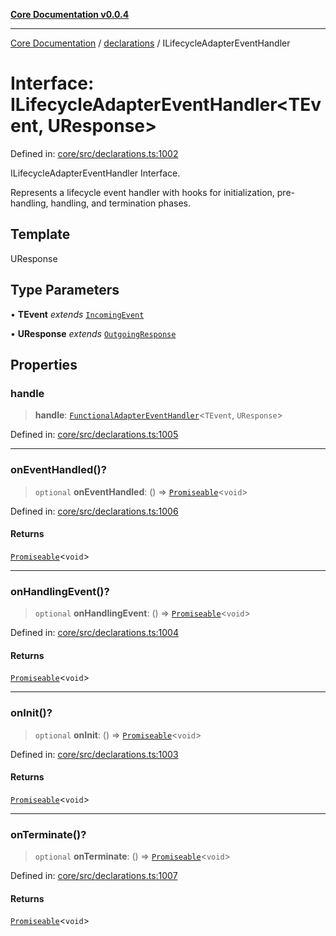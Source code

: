 [**Core Documentation v0.0.4**](../../README.md)

***

[Core Documentation](../../modules.md) / [declarations](../README.md) / ILifecycleAdapterEventHandler

# Interface: ILifecycleAdapterEventHandler\<TEvent, UResponse\>

Defined in: [core/src/declarations.ts:1002](https://github.com/stonemjs/core/blob/4b1b931e44a5db2600109fa7ae2a8b532ed77730/src/declarations.ts#L1002)

ILifecycleAdapterEventHandler Interface.

Represents a lifecycle event handler with hooks for initialization, pre-handling, handling, and termination phases.

## Template

UResponse

## Type Parameters

• **TEvent** *extends* [`IncomingEvent`](../../events/IncomingEvent/classes/IncomingEvent.md)

• **UResponse** *extends* [`OutgoingResponse`](../../events/OutgoingResponse/classes/OutgoingResponse.md)

## Properties

### handle

> **handle**: [`FunctionalAdapterEventHandler`](../type-aliases/FunctionalAdapterEventHandler.md)\<`TEvent`, `UResponse`\>

Defined in: [core/src/declarations.ts:1005](https://github.com/stonemjs/core/blob/4b1b931e44a5db2600109fa7ae2a8b532ed77730/src/declarations.ts#L1005)

***

### onEventHandled()?

> `optional` **onEventHandled**: () => [`Promiseable`](../type-aliases/Promiseable.md)\<`void`\>

Defined in: [core/src/declarations.ts:1006](https://github.com/stonemjs/core/blob/4b1b931e44a5db2600109fa7ae2a8b532ed77730/src/declarations.ts#L1006)

#### Returns

[`Promiseable`](../type-aliases/Promiseable.md)\<`void`\>

***

### onHandlingEvent()?

> `optional` **onHandlingEvent**: () => [`Promiseable`](../type-aliases/Promiseable.md)\<`void`\>

Defined in: [core/src/declarations.ts:1004](https://github.com/stonemjs/core/blob/4b1b931e44a5db2600109fa7ae2a8b532ed77730/src/declarations.ts#L1004)

#### Returns

[`Promiseable`](../type-aliases/Promiseable.md)\<`void`\>

***

### onInit()?

> `optional` **onInit**: () => [`Promiseable`](../type-aliases/Promiseable.md)\<`void`\>

Defined in: [core/src/declarations.ts:1003](https://github.com/stonemjs/core/blob/4b1b931e44a5db2600109fa7ae2a8b532ed77730/src/declarations.ts#L1003)

#### Returns

[`Promiseable`](../type-aliases/Promiseable.md)\<`void`\>

***

### onTerminate()?

> `optional` **onTerminate**: () => [`Promiseable`](../type-aliases/Promiseable.md)\<`void`\>

Defined in: [core/src/declarations.ts:1007](https://github.com/stonemjs/core/blob/4b1b931e44a5db2600109fa7ae2a8b532ed77730/src/declarations.ts#L1007)

#### Returns

[`Promiseable`](../type-aliases/Promiseable.md)\<`void`\>
